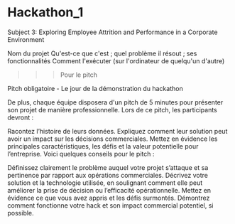 # Hackathon_1
Subject 3: Exploring Employee Attrition and Performance in a Corporate Environment

Nom du projet
Qu'est-ce que c'est ; quel problème il résout ; ses fonctionnalités
Comment l'exécuter (sur l'ordinateur de quelqu'un d'autre)


>>> Pour le pitch


Pitch obligatoire - Le jour de la démonstration du hackathon


De plus, chaque équipe disposera d'un pitch de 5 minutes pour présenter son projet de manière professionnelle. Lors de ce pitch, les participants devront :

Racontez l’histoire de leurs données.
Expliquez comment leur solution peut avoir un impact sur les décisions commerciales.
Mettez en évidence les principales caractéristiques, les défis et la valeur potentielle pour l’entreprise.
Voici quelques conseils pour le pitch :

Définissez clairement le problème auquel votre projet s’attaque et sa pertinence par rapport aux opérations commerciales.
Décrivez votre solution et la technologie utilisée, en soulignant comment elle peut améliorer la prise de décision ou l’efficacité opérationnelle.
Mettez en évidence ce que vous avez appris et les défis surmontés.
Démontrez comment fonctionne votre hack et son impact commercial potentiel, si possible.
